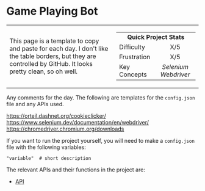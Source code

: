 # Game Playing Bot

<table border='0'>
<tr>
  <td>
  This page is a template to copy and paste for each day. I don't like the table borders, but they are controlled by GitHub. It looks pretty clean, so oh well.
  </td>
  <td>
    <div>
      <table>
        <tr>
          <td align='center' colspan="2"><strong>Quick Project Stats</strong></td>
        </tr>
        <tr>
          <td>Difficulty</td>
          <td align='center'>X/5</td>
        </tr>
        <tr>
          <td>Frustration</td>
          <td align='center'>X/5</td>
        </tr>
        <tr>
          <td>Key Concepts</td>
          <td align='center'><em>Selenium Webdriver</em></td>
        </tr>
      </table>
    </div>
  </td>
</tr>
</table>


Any comments for the day. The following are templates for the `config.json` file and any APIs used.


https://orteil.dashnet.org/cookieclicker/
https://www.selenium.dev/documentation/en/webdriver/
https://chromedriver.chromium.org/downloads

If you want to run the project yourself, you will need to make a `config.json` file with the following variables:

    "variable"  # short description

The relevant APIs and their functions in the project are:
- [API](https://www.github.com)
